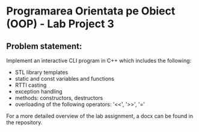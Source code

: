 # Programarea Orientata pe Obiect (OOP) - Lab Project 3
## Problem statement: 
Implement an interactive CLI program in C++ which includes the following:
- STL library templates
- static and const variables and functions
- RTTI casting
- exception handling
- methods: constructors, destructors
- overloading of the following operators: '<<', '>>', '='

For a more detailed overview of the lab assignment, a docx can be found in the repository.
